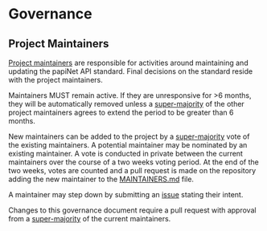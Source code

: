# Governance

## Project Maintainers

[Project maintainers](MAINTAINERS.md) are responsible for activities around maintaining and updating the papiNet API standard. Final decisions on the standard reside with the project maintainers.

Maintainers MUST remain active. If they are unresponsive for >6 months, they will be automatically removed unless a [super-majority](https://en.wikipedia.org/wiki/Supermajority#Two-thirds_vote) of the other project maintainers agrees to extend the period to be greater than 6 months.

New maintainers can be added to the project by a [super-majority](https://en.wikipedia.org/wiki/Supermajority#Two-thirds_vote) vote of the existing maintainers. A potential maintainer may be nominated by an existing maintainer. A vote is conducted in private between the current maintainers over the course of a two weeks voting period. At the end of the two weeks, votes are counted and a pull request is made on the repository adding the new maintainer to the [MAINTAINERS.md](MAINTAINERS.md) file.

A maintainer may step down by submitting an [issue](https://github.com/papinet/papiNet-API/issues/new) stating their intent.

Changes to this governance document require a pull request with approval from a
[super-majority](https://en.wikipedia.org/wiki/Supermajority#Two-thirds_vote) of
the current maintainers.
